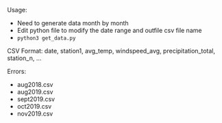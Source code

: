 Usage: 
* Need to generate data month by month
* Edit python file to modify the date range and outfile csv file name 
* `python3 get_data.py` 

CSV Format: 
date, station1, avg_temp, windspeed_avg, precipitation_total, station_n, ...

Errors: 
* aug2018.csv 
* aug2019.csv 
* sept2019.csv
* oct2019.csv 
* nov2019.csv

